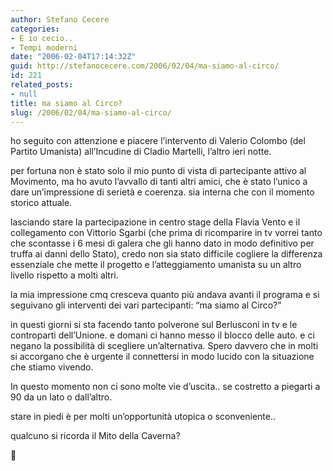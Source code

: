 ```yaml
---
author: Stefano Cecere
categories:
- E io cecio..
- Tempi moderni
date: "2006-02-04T17:14:32Z"
guid: http://stefanocecere.com/2006/02/04/ma-siamo-al-circo/
id: 221
related_posts:
- null
title: ma siamo al Circo?
slug: /2006/02/04/ma-siamo-al-circo/
---
```


<img src='/wp-content/circo.jpg' alt='' align='left' />ho seguito con attenzione e piacere l&#8217;intervento di Valerio Colombo (del Partito Umanista) all&#8217;Incudine di Cladio Martelli, l&#8217;altro ieri notte.

per fortuna non è stato solo il mio punto di vista di partecipante attivo al Movimento, ma ho avuto l&#8217;avvallo di tanti altri amici, che è stato l&#8217;unico a dare un&#8217;impressione di serietà e coerenza. sia interna che con il momento storico attuale.

lasciando stare la partecipazione in centro stage della Flavia Vento e il collegamento con Vittorio Sgarbi (che prima di ricomparire in tv vorrei tanto che scontasse i 6 mesi di galera che gli hanno dato in modo definitivo per truffa ai danni dello Stato), credo non sia stato difficile cogliere la differenza essenziale che mette il progetto e l&#8217;atteggiamento umanista su un altro livello rispetto a molti altri.

la mia impressione cmq cresceva quanto più andava avanti il programa e si seguivano gli interventi dei vari partecipanti: &#8220;ma siamo al Circo?&#8221;

in questi giorni si sta facendo tanto polverone sul Berlusconi in tv e le controparti dell&#8217;Unione. e domani ci hanno messo il blocco delle auto. e ci negano la possibilità di scegliere un&#8217;alternativa. Spero davvero che in molti si accorgano che è urgente il connettersi in modo lucido con la situazione che stiamo vivendo.

In questo momento non ci sono molte vie d&#8217;uscita.. se costretto a piegarti a 90 da un lato o dall&#8217;altro.
  
stare in piedi è per molti un&#8217;opportunità utopica o sconveniente..

qualcuno si ricorda il Mito della Caverna?
  
🙂